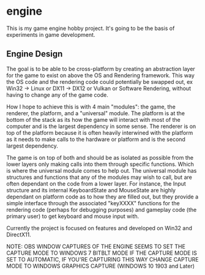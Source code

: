 # engine
This is my game engine hobby project. It's going to be the basis of experiments in game development.

## Engine Design
The goal is to be able to be cross-platform by creating an abstraction layer for the game to exist on above the OS and Rendering framework.
This way the OS code and the rendering code could potentially be swapped out, ex Win32 -> Linux or DX11 -> DX12 or Vulkan or Software Rendering, without having to change any of the game code.

How I hope to achieve this is with 4 main "modules": the game, the renderer, the platform, and a "universal" module.
The platform is at the bottom of the stack as its how the game will interact with most of the computer and is the largest dependency in some sense.
The renderer is on top of the platform because it is often heavily interwined with the platform as it needs to make calls to the hardware or platform and is the second largest dependency.

The game is on top of both and should be as isolated as possible from the lower layers only making calls into them through specific functions.
Which is where the universal module comes to help out. The universal module has structures and functions that any of the modules may wish to call,
but are often dependant on the code from a lower layer. For instance, the Input structure and its internal KeyboardState and MouseState are highly dependant on platform code as to how they are filled out,
but they provide a simple interface through the associated "keyXXXX" functions for the rendering code (perhaps for debugging purposes)
and gameplay code (the primary user) to get keyboard and mouse input with.

Currently the project is focused on features and developed on Win32 and DirectX11.

NOTE: OBS WINDOW CAPTURES OF THE ENGINE SEEMS TO SET THE CAPTURE MODE TO WINDOWS 7 BITBLT MODE IF THE CAPTURE MODE IS SET TO AUTOMATIC, IF YOU'RE CAPTURING THIS WAY CHANGE CAPTURE MODE TO WINDOWS GRAPHICS CAPTURE (WINDOWS 10 1903 and Later)
